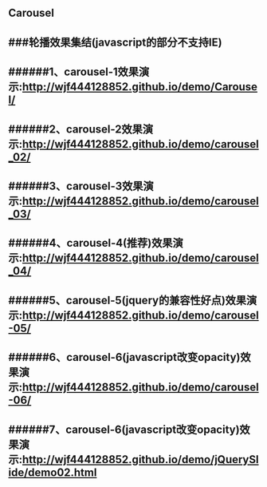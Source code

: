 ## Carousel
###轮播效果集结(javascript的部分不支持IE)
----------------
######1、carousel-1效果演示:<a href="http://wjf444128852.github.io/demo/Carousel/index.html" target="_blank">http://wjf444128852.github.io/demo/Carousel/</a>
--------------------
######2、carousel-2效果演示:<a href="http://wjf444128852.github.io/demo/carousel_02/index.html" target="_blank">http://wjf444128852.github.io/demo/carousel_02/</a>
----------------------
######3、carousel-3效果演示:<a href="http://wjf444128852.github.io/demo/carousel_03/index.html" target="_blank">http://wjf444128852.github.io/demo/carousel_03/</a>
----------------------
######4、carousel-4(推荐)效果演示:<a href="http://wjf444128852.github.io/demo/carousel_04/index.html" target="_blank">http://wjf444128852.github.io/demo/carousel_04/</a>
----------------------
######5、carousel-5(jquery的兼容性好点)效果演示:<a href="http://wjf444128852.github.io/demo/carousel-05/index.html" target="_blank">http://wjf444128852.github.io/demo/carousel-05/</a>
----------------------
######6、carousel-6(javascript改变opacity)效果演示:<a href="http://wjf444128852.github.io/demo/carousel-06/index.html" target="_blank">http://wjf444128852.github.io/demo/carousel-06/</a>
----------------------
######7、carousel-6(javascript改变opacity)效果演示:<a href="http://wjf444128852.github.io/demo/jQuerySlide/demo02.html" target="_blank">http://wjf444128852.github.io/demo/jQuerySlide/demo02.html</a>
----------------------
